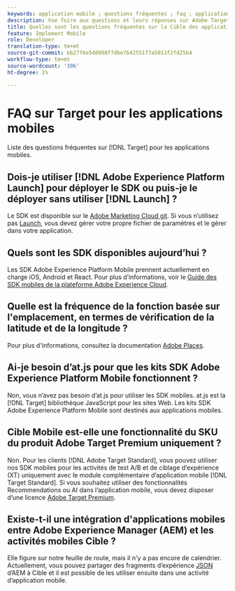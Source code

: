 ```yaml
---
keywords: application mobile ; questions fréquentes ; faq ; application mobile cible
description: Vue foire aux questions et leurs réponses sur Adobe Target pour les applications mobiles.
title: Quelles sont les questions fréquentes sur la Cible des applications mobiles ?
feature: Implement Mobile
role: Developer
translation-type: tm+mt
source-git-commit: bb27f6e540998f7dbe7642551f7a5013f2fd25b4
workflow-type: tm+mt
source-wordcount: '306'
ht-degree: 1%

---
```



# FAQ sur Target pour les applications mobiles

Liste des questions fréquentes sur [!DNL Target] pour les applications mobiles.

## Dois-je utiliser [!DNL Adobe Experience Platform Launch] pour déployer le SDK ou puis-je le déployer sans utiliser [!DNL Launch] ?

Le SDK est disponible sur le [Adobe Marketing Cloud git](https://github.com/Adobe-Marketing-Cloud/acp-sdks/). Si vous n’utilisez pas [Launch](https://experienceleague.adobe.com/docs/launch/using/overview.html), vous devez gérer votre propre fichier de paramètres et le gérer dans votre application.

## Quels sont les SDK disponibles aujourd’hui ?

Les SDK Adobe Experience Platform Mobile prennent actuellement en charge iOS, Android et React. Pour plus d’informations, voir le [Guide des SDK mobiles de la plateforme Adobe Experience Cloud](https://aep-sdks.gitbook.io/docs/).

## Quelle est la fréquence de la fonction basée sur l&#39;emplacement, en termes de vérification de la latitude et de la longitude ?

Pour plus d&#39;informations, consultez la documentation [Adobe Places](https://placesdocs.com/places-services-by-adobe-documentation/).

## Ai-je besoin d’at.js pour que les kits SDK Adobe Experience Platform Mobile fonctionnent ?

Non, vous n’avez pas besoin d’at.js pour utiliser les SDK mobiles. at.js est la [!DNL Target] bibliothèque JavaScript pour les sites Web. Les kits SDK Adobe Experience Platform Mobile sont destinés aux applications mobiles.

## Cible Mobile est-elle une fonctionnalité du SKU du produit Adobe Target Premium uniquement ?

Non. Pour les clients [!DNL Adobe Target Standard], vous pouvez utiliser nos SDK mobiles pour les activités de test A/B et de ciblage d’expérience (XT) uniquement avec le module complémentaire d’application mobile [!DNL Target Standard]. Si vous souhaitez utiliser des fonctionnalités Recommendations ou AI dans l’application mobile, vous devez disposer d’une licence [Adobe Target Premium](/help/c-intro/intro.md#premium).

## Existe-t-il une intégration d&#39;applications mobiles entre Adobe Experience Manager (AEM) et les activités mobiles Cible ?

Elle figure sur notre feuille de route, mais il n&#39;y a pas encore de calendrier. Actuellement, vous pouvez partager des fragments d’expérience [JSON](/help/c-experiences/c-manage-content/aem-experience-fragments.md) d’AEM à Cible et il est possible de les utiliser ensuite dans une activité d’application mobile.
